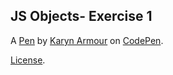 JS Objects- Exercise 1
----------------------


A [Pen](http://codepen.io/karynarmr/pen/utgyp) by [Karyn Armour](http://codepen.io/karynarmr) on [CodePen](http://codepen.io/).

[License](http://codepen.io/karynarmr/pen/utgyp/license).